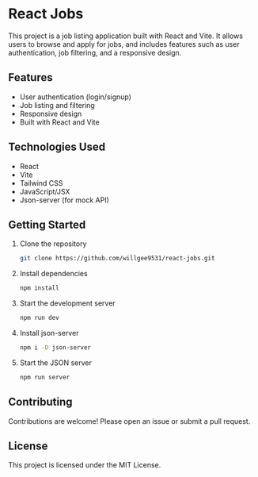 # React Jobs

This project is a job listing application built with React and Vite. It allows users to browse and apply for jobs, and includes features such as user authentication, job filtering, and a responsive design.

## Features

- User authentication (login/signup)
- Job listing and filtering
- Responsive design
- Built with React and Vite

## Technologies Used

- React
- Vite
- Tailwind CSS
- JavaScript/JSX
- Json-server (for mock API)

## Getting Started

1. Clone the repository
    ```bash
    git clone https://github.com/willgee9531/react-jobs.git
    ```
2. Install dependencies
   ```bash
   npm install
   ```
3. Start the development server
   ```bash
   npm run dev
   ```
4. Install json-server
   ```bash
   npm i -D json-server
   ```
5. Start the JSON server
   ```bash
   npm run server
   ```
   

## Contributing

Contributions are welcome! Please open an issue or submit a pull request.

## License

This project is licensed under the MIT License.